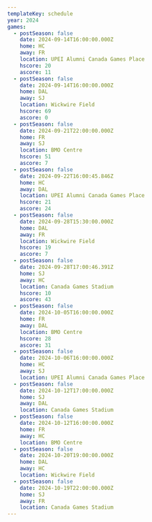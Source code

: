 ```yaml
---
templateKey: schedule
year: 2024
games:
  - postSeason: false
    date: 2024-09-14T16:00:00.000Z
    home: HC
    away: FR
    location: UPEI Alumni Canada Games Place
    hscore: 20
    ascore: 11
  - postSeason: false
    date: 2024-09-14T16:00:00.000Z
    home: DAL
    away: SJ
    location: Wickwire Field
    hscore: 69
    ascore: 0
  - postSeason: false
    date: 2024-09-21T22:00:00.000Z
    home: FR
    away: SJ
    location: BMO Centre
    hscore: 51
    ascore: 7
  - postSeason: false
    date: 2024-09-22T16:00:45.846Z
    home: HC
    away: DAL
    location: UPEI Alumni Canada Games Place
    hscore: 21
    ascore: 24
  - postSeason: false
    date: 2024-09-28T15:30:00.000Z
    home: DAL
    away: FR
    location: Wickwire Field
    hscore: 19
    ascore: 7
  - postSeason: false
    date: 2024-09-28T17:00:46.391Z
    home: SJ
    away: HC
    location: Canada Games Stadium
    hscore: 10
    ascore: 43
  - postSeason: false
    date: 2024-10-05T16:00:00.000Z
    home: FR
    away: DAL
    location: BMO Centre
    hscore: 28
    ascore: 31
  - postSeason: false
    date: 2024-10-06T16:00:00.000Z
    home: HC
    away: SJ
    location: UPEI Alumni Canada Games Place
  - postSeason: false
    date: 2024-10-12T17:00:00.000Z
    home: SJ
    away: DAL
    location: Canada Games Stadium
  - postSeason: false
    date: 2024-10-12T16:00:00.000Z
    home: FR
    away: HC
    location: BMO Centre
  - postSeason: false
    date: 2024-10-20T19:00:00.000Z
    home: DAL
    away: HC
    location: Wickwire Field
  - postSeason: false
    date: 2024-10-19T22:00:00.000Z
    home: SJ
    away: FR
    location: Canada Games Stadium
---
```

